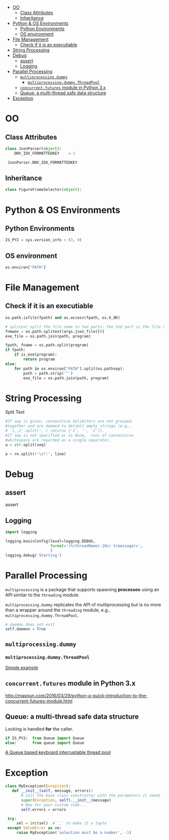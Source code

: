 <!-- TOC -->

- [OO](#oo)
    - [Class Attributes](#class-attributes)
    - [Inheritance](#inheritance)
- [Python & OS Environments](#python--os-environments)
    - [Python Environments](#python-environments)
    - [OS environment](#os-environment)
- [File Management](#file-management)
    - [Check if it is an executiable](#check-if-it-is-an-executiable)
- [String Processing](#string-processing)
- [Debug](#debug)
    - [assert](#assert)
    - [Logging](#logging)
- [Parallel Processing](#parallel-processing)
    - [`multiprocessing.dummy`](#multiprocessingdummy)
        - [`multiprocessing.dummy.ThreadPool`](#multiprocessingdummythreadpool)
    - [`concurrent.futures` module in Python 3.x](#concurrentfutures-module-in-python-3x)
    - [Queue: a multi-thread safe  data structure](#queue-a-multi-thread-safe--data-structure)
- [Exception](#exception)

<!-- /TOC -->

# OO
## Class Attributes

```python
class JsonParser(object):
    DNV_IDX_FORMATTEDKEY    = 1

 JsonParser.DNV_IDX_FORMATTEDKEY
```

## Inheritance
```python
class FigureFrameSelector(object):
```

# Python & OS Environments

## Python Environments

```python
IS_PY2 = sys.version_info < (3, 0)
```

## OS environment

```python
os.environ["PATH"]
```

# File Management

## Check if it is an executiable

```python
os.path.isfile(fpath) and os.access(fpath, os.X_OK)
```

```python
# splitext split the file name to two parts: the 2nd part is the file name extension
fnmwox = os.path.splitext(args.json_file)[0]
exe_file = os.path.join(path, program)

fpath, fname = os.path.split(program)
if fpath:
    if is_exe(program):
        return program
else:
    for path in os.environ["PATH"].split(os.pathsep):
        path = path.strip('"')
        exe_file = os.path.join(path, program)

```

# String Processing
Split Text
```python
#If sep is given, consecutive delimiters are not grouped
#together and are deemed to delimit empty strings (e.g.,
# '1,,2'.split(',') returns ['1', '', '2']).
#If sep is not specified or is None,  runs of consecutive
#whitespace are regarded as a single separator,
a = str.split(seq)

a = re.split(r'\s*:', line)
```

# Debug

## assert
assert

## Logging

```python
import logging

logging.basicConfig(level=logging.DEBUG,
                    format='(%(threadName)-10s) %(message)s',
                    )
logging.debug('Starting')
```
# Parallel Processing

`multiprocessing` is a package that supports spawning **processes** using an API similar to the `threading` module.

 `multiprocessing.dummy` replicates the API of multiprocessing but is no more than a wrapper around the `threading` module, e.g., `multiprocessing.dummy.ThreadPool`.

```python
# daemon does not exit
self.daemon = True
```

## `multiprocessing.dummy`

### `multiprocessing.dummy.ThreadPool`
[Simple example](https://www.codementor.io/lance/simple-parallelism-in-python-du107klle)

## `concurrent.futures` module in Python 3.x

http://masnun.com/2016/03/29/python-a-quick-introduction-to-the-concurrent-futures-module.html

## Queue: a multi-thread safe  data structure

Locking is handled **for** the caller.

```python
if IS_PY2:  from Queue import Queue
else:       from queue import Queue
```

[A Queue based keyboard interruptable thread pool ](https://www.metachris.com/2016/04/python-threadpool/)

# Exception

```python
class MyException(Exception):
   def __init__(self, message, errors):
       # Call the base class constructor with the parameters it needs
       super(Exception, self).__init__(message)
       # Now for your custom code...
       self.errors = errors

 try:
     sel = int(sel)  # ',' to make it a tuple
 except ValueError as ve:
     raise MyException('selection must be a number', -1)
```
